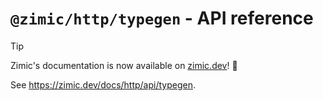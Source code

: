 # `@zimic/http/typegen` - API reference

> [!TIP]
>
> Zimic's documentation is now available on [zimic.dev](https://zimic.dev)! :tada:

See https://zimic.dev/docs/http/api/typegen.
